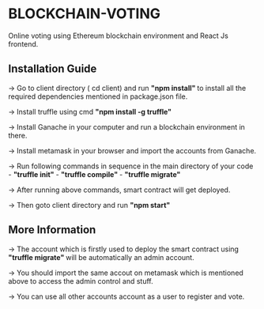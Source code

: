 # BLOCKCHAIN-VOTING
Online voting using  Ethereum blockchain environment and React Js frontend.

<h2> Installation Guide </h2>

-> Go to client directory ( cd client) and run  <b> "npm install" </b>  to install all the required dependencies mentioned in package.json file.

-> Install truffle using cmd <b> "npm install -g truffle" </b> 

-> Install Ganache in your computer and run a blockchain environment in there.

-> Install metamask in your browser and import the accounts  from Ganache.

-> Run following commands in sequence in the main directory of your code
     - <b> "truffle init" </b>
     - <b> "truffle compile" </b>
     - <b> "truffle migrate" </b>

-> After running above commands, smart contract will get deployed.

-> Then goto client directory and run <b> "npm start" </b> 

<h2> More Information </h2>

-> The account which is firstly used to deploy the smart contract using <b> "truffle migrate" </b> will be automatically an admin account.

-> You should import the same accout on metamask which is mentioned above to access the admin control and stuff.

-> You can use all other accounts account as a user to register and vote.
